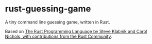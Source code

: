 # rust-guessing-game
A tiny command line guessing game, written in Rust.

Based on [The Rust Programming Language
by Steve Klabnik and Carol Nichols, with contributions from the Rust Community](https://doc.rust-lang.org/book/ch02-00-guessing-game-tutorial.html).

